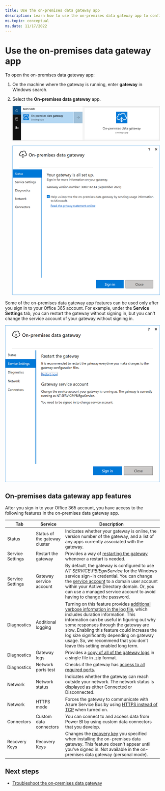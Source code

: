 ```yaml
---
title: Use the on-premises data gateway app
description: Learn how to use the on-premises data gateway app to configure various services of your on-premises data gateway.
ms.topic: conceptual
ms.date: 11/17/2022
---
```


# Use the on-premises data gateway app

To open the on-premises data gateway app:

1. On the machine where the gateway is running, enter **gateway** in Windows search.

2. Select the **On-premises data gateway** app.

    ![Search for On-premises data gateway app.](media/service-gateway-app/gateway-app-search.png)

    ![On-premises data gateway opening dialog box.](media/service-gateway-app/opening-dialog.png)

Some of the on-premises data gateway app features can be used only after you sign in to your Office 365 account. For example, under the **Service Settings** tab, you can restart the gateway without signing in, but you can't change the service account of your gateway without signing in.

![Example of actions that can and can't be taken without signing in.](media/service-gateway-app/sign-on-actions.png)

## On-premises data gateway app features

After you sign in to your Office 365 account, you have access to the following features in the on-premises data gateway app.

|Tab |Service |Description |
| ---- | ---- | ---- |
|Status |Status of the gateway cluster |Indicates whether your gateway is online, the version number of the gateway, and a list of any apps currently associated with the gateway. |
|Service Settings |Restart the gateway |Provides a way of [restarting the gateway](service-gateway-restart.md) whenever a restart is needed. |
|Service Settings |Gateway service account |By default, the gateway is configured to use *NT SERVICE\PBIEgwService* for the Windows service sign-in credential. You can change the [service account](service-gateway-service-account.md) to a domain user account within your Active Directory domain. Or, you can use a managed service account to avoid having to change the password. |
|Diagnostics |Additional logging |Turning on this feature provides [additional verbose information in the log file](service-gateway-performance.md#slow-performing-queries), which includes duration information. This information can be useful in figuring out why some responses through the gateway are slow. Enabling this feature could increase the log size significantly depending on gateway usage. So, we recommend that you don't leave this setting enabled long term. |
|Diagnostics |Gateway logs |Provides a [copy of all of the gateway logs](service-gateway-tshoot.md#troubleshooting-tools) in a single file in .zip format. |
|Diagnostics |Network ports test |Checks if the gateway has [access to all required ports](service-gateway-communication.md#network-ports-test). |
|Network |Network status |Indicates whether the gateway can reach outside your network. The network status is displayed as either Connected or Disconnected. |
|Network |HTTPS mode |Forces the gateway to communicate with Azure Service Bus by using [HTTPS instead of TCP](service-gateway-communication.md#force-https-communication-with-azure-service-bus) when turned on. |
|Connectors |Custom data connectors | You can connect to and access data from Power BI by using custom data connectors that you develop. |
|Recovery Keys |Recovery Keys |Changes the [recovery key](service-gateway-recovery-key.md) you specified when installing the on-premises data gateway. This feature doesn't appear until you've signed in. Not available in the on-premises data gateway (personal mode).|

## Next steps

* [Troubleshoot the on-premises data gateway](service-gateway-tshoot.md)
